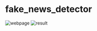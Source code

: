 # fake_news_detector
![webpage](https://github.com/user-attachments/assets/8f4e7553-d852-491b-a489-4e55bfb31d6b)
![result](https://github.com/user-attachments/assets/e15e2131-5818-4eb2-8505-1f06d858ff24)
